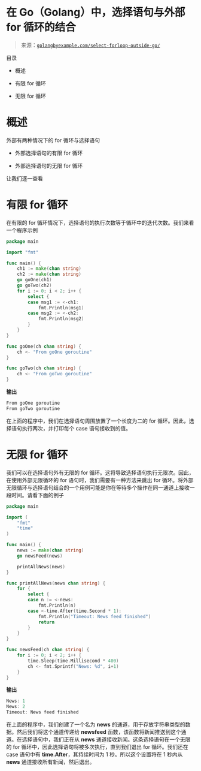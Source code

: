 <!--yml

category: 未分类

日期：2024-10-13 06:23:28

-->

# 在 Go（Golang）中，选择语句与外部 for 循环的结合

> 来源：[`golangbyexample.com/select-forloop-outside-go/`](https://golangbyexample.com/select-forloop-outside-go/)

目录

+   概述

+   有限 for 循环

+   无限 for 循环

# **概述**

外部有两种情况下的 for 循环与选择语句

+   外部选择语句的有限 for 循环

+   外部选择语句的无限 for 循环

让我们逐一查看

# **有限 for 循环**

在有限的 for 循环情况下，选择语句的执行次数等于循环中的迭代次数。我们来看一个程序示例

```go
package main

import "fmt"

func main() {
    ch1 := make(chan string)
    ch2 := make(chan string)
    go goOne(ch1)
    go goTwo(ch2)
    for i := 0; i < 2; i++ {
        select {
        case msg1 := <-ch1:
            fmt.Println(msg1)
        case msg2 := <-ch2:
            fmt.Println(msg2)
        }
    }
}

func goOne(ch chan string) {
    ch <- "From goOne goroutine"
}

func goTwo(ch chan string) {
    ch <- "From goTwo goroutine"
}
```

**输出**

```go
From goOne goroutine
From goTwo goroutine
```

在上面的程序中，我们在选择语句周围放置了一个长度为二的 for 循环。因此，选择语句执行两次，并打印每个 case 语句接收到的值。

# **无限 for 循环**

我们可以在选择语句外有无限的 for 循环。这将导致选择语句执行无限次。因此，在使用外部无限循环的 for 语句时，我们需要有一种方法来跳出 for 循环。将外部无限循环与选择语句结合的一个用例可能是你在等待多个操作在同一通道上接收一段时间。请看下面的例子

```go
package main

import (
	"fmt"
	"time"
)

func main() {
	news := make(chan string)
	go newsFeed(news)

	printAllNews(news)
}

func printAllNews(news chan string) {
	for {
		select {
		case n := <-news:
			fmt.Println(n)
		case <-time.After(time.Second * 1):
			fmt.Println("Timeout: News feed finished")
			return
		}
	}
}

func newsFeed(ch chan string) {
	for i := 0; i < 2; i++ {
		time.Sleep(time.Millisecond * 400)
		ch <- fmt.Sprintf("News: %d", i+1)
	}
}
```

**输出**

```go
News: 1
News: 2
Timeout: News feed finished
```

在上面的程序中，我们创建了一个名为 **news** 的通道，用于存放字符串类型的数据。然后我们将这个通道传递给 **newsfeed** 函数，该函数将新闻推送到这个通道。在选择语句中，我们正在从 **news** 通道接收新闻。这条选择语句在一个无限的 for 循环中，因此选择语句将被多次执行，直到我们退出 for 循环。我们还在 case 语句中有 **time.After**，其持续时间为 1 秒。所以这个设置将在 1 秒内从 **news** 通道接收所有新闻，然后退出。


